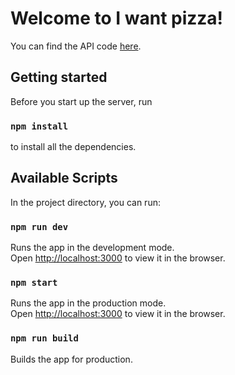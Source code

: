 # Welcome to I want pizza!

You can find the API code [here](https://github.com/rvillaverde/iwantpizzapi).

## Getting started

Before you start up the server, run

### `npm install`

to install all the dependencies.

## Available Scripts

In the project directory, you can run:

### `npm run dev`

Runs the app in the development mode.<br>
Open [http://localhost:3000](http://localhost:3000) to view it in the browser.

### `npm start`

Runs the app in the production mode.<br>
Open [http://localhost:3000](http://localhost:3000) to view it in the browser.

### `npm run build`

Builds the app for production.
